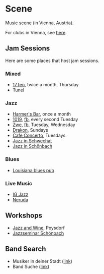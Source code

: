 # Scene

Music scene (in Vienna, Austria).

For clubs in Vienna, see [here](http://austria.alensiljak.tk/entertainment/music).

## Jam Sessions

Here are some places that host jam sessions.

### Mixed

- [17Ten](http://www.17ten.at/termine.html), twice a month, Thursday
- Tunel

### Jazz

- [Harmer's Bar](https://www.facebook.com/groups/755242204543045/), once a month
- [1019](https://www.1019jazzclub.at/), [fb](https://www.facebook.com/1019jazzclub/), every second Tuesday
- [Zwe](http://www.zwe.cc/), [fb](https://www.facebook.com/jazzcafezwe/), Tuesday, Wednesday
- [Drakon](https://www.facebook.com/Drakon-386418171399681/), Sundays
- [Cafe Concerto](http://www.cafeconcerto.at/), Tuesdays
- [Jazz in Schwechat](http://www.jazzinschwechat.at/)
- [Jazz in Schönbach](https://www.xing.com/communities/posts/schoenbach-jam-session-in-wien-1000959277)

### Blues

- [Louisiana blues pub](https://blues.at/termine/)

### Live Music

- [IG Jazz](http://www.ig-jazz.at/)
- [Neruda](https://www.neruda.at/)

## Workshops

- [Jazz and Wine](http://www.jazzandwine.at/), Poysdorf
- [Jazzseminar Schönbach](http://www.fredwork.at/jazzseminar/)

## Band Search

- Musiker in deiner Stadt ([link](https://www.musiker-in-deiner-stadt.at/))
- Band Suche ([link](http://www.bandsuche.at/))
